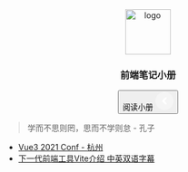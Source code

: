 <div class="home">
    <div class="home-top" style="text-align: center;">
        <div class="website">
            <img :src="$withBase('/logo.png')" alt="logo" width="80" height="80">
            <h3>前端笔记小册</h3>
        </div>
        <div class="main-button">
            <button class="start-btn" onclick="location.assign('/frontend-notes/broswer-doc/')">
                <span>阅读小册</span>
                <svg xmlns="http://www.w3.org/2000/svg" width="32" height="32" viewBox="0 0 40 40" class="svg-arrow">
                <g id="箭头" transform="translate(-370 -298)">
                  <circle id="椭圆_4" data-name="椭圆 4" cx="20" cy="20" r="20" transform="translate(370 298)" fill="#fff" opacity="0.4"/>
                  <path id="箭头-2" data-name="箭头" d="M293.171,268a1.992,1.992,0,0,1-1.414-.586l-5.292-5.293a3,3,0,0,1,0-4.242l5.292-5.293a2,2,0,0,1,2.828,2.828L290,260l4.585,4.586A2,2,0,0,1,293.171,268Z" transform="translate(99.621 58)" fill="#fff"/>
                </g>
            </svg></button>  
        </div>
    </div>
    <div class="appenidx">
        <p>
            <blockquote>学而不思则罔，思而不学则怠 - 孔子</blockquote>
        </p>
        <ul>
            <li>
                <a href="https://www.bilibili.com/read/cv11408693">Vue3 2021 Conf - 杭州</a>
            </li>
            <li>
                <a href="https://www.bilibili.com/video/BV1kh411Q7WN">下一代前端工具Vite介绍 中英双语字幕</a>
            </li>
        </ul>
    </div>
</div>